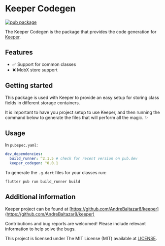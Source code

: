 # Keeper Codegen

[![pub package](https://img.shields.io/pub/v/keeper_codegen.svg)](https://pub.dev/packages/keeper_codegen)

The Keeper Codegen is the package that provides the code generation for [Keeper](https://pub.dev/packages/keeper).

## Features

- ✅ Support for common classes
- ❌ MobX store support

## Getting started

This package is used with Keeper to provide an easy setup for storing class fields in different storage containers.

It is important to have you project setup to use Keeper, and then running the command below to generate the files that will perform all the magic. ✨

## Usage

In `pubspec.yaml`:

```yaml
dev_dependencies:
  build_runner: ^2.1.5 # check for recent version on pub.dev
  keeper_codegen: ^0.0.1
```

To generate the `.g.dart` files for your classes run:

```bash
flutter pub run build_runner build
```

## Additional information

Keeper project can be found at [https://github.com/AndreBaltazar8/keeper](https://github.com/AndreBaltazar8/keeper)

Contributions and bug reports are welcomed! Please include relevant information to help solve the bugs.

This project is licensed under The MIT License (MIT) available at [LICENSE](https://github.com/AndreBaltazar8/keeper/blob/master/LICENSE).
